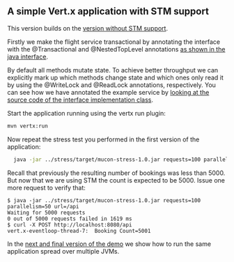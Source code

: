 
## A simple Vert.x application with STM support

This version builds on the [version without STM support](../demo_without_STM/README.md).

Firstly we make the flight service transactional by annotating the interface with the
@Transactional and @NestedTopLevel annotations
[as shown in the java interface](src/main/java/io/narayana/mucon/FlightService.java).

By default all methods mutate state. To achieve better throughput we can explicitly mark
up which methods change state and which ones only read it by using the @WriteLock and
@ReadLock annotations, respectively. You can see how we have annotated the example service by
[looking at the source code of the interface implementation class](src/main/java/io/narayana/mucon/FlightServiceImpl.java).

Start the application running using the vertx run plugin:

```bash
mvn vertx:run
```

Now repeat the stress test you performed in the first version of the application:

```bash
  java -jar ../stress/target/mucon-stress-1.0.jar requests=100 parallelism=50 url=/api
```

Recall that previously the resulting number of bookings was less than 5000. But now that we
are using STM the count is expected to be 5000. Issue one more request to verify that:

```
$ java -jar ../stress/target/mucon-stress-1.0.jar requests=100 parallelism=50 url=/api 
Waiting for 5000 requests
0 out of 5000 requests failed in 1619 ms
$ curl -X POST http://localhost:8080/api                                  
vert.x-eventloop-thread-7:  Booking Count=5001
```

In the [next and final version of the demo](../demo_with_STM_on_openshift/README.md) we show how
to run the same application spread over multiple JVMs.
